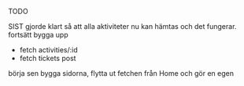 TODO



SIST
gjorde klart så att alla aktiviteter nu kan hämtas och det fungerar.
fortsätt bygga upp
* fetch activities/:id
* fetch tickets post

börja sen bygga sidorna, flytta ut fetchen från Home och gör en egen

